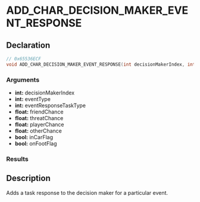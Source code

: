 # ADD_CHAR_DECISION_MAKER_EVENT_RESPONSE

## Declaration
```cpp
// 0x65536ECF
void ADD_CHAR_DECISION_MAKER_EVENT_RESPONSE(int decisionMakerIndex, int eventType, int eventResponseTaskType, float friendChance, float threatChance, float playerChance, float otherChance, bool inCarFlag, bool onFootFlag);
```

### Arguments
- **int:** decisionMakerIndex
- **int:** eventType
- **int:** eventResponseTaskType
- **float:** friendChance
- **float:** threatChance
- **float:** playerChance
- **float:** otherChance
- **bool:** inCarFlag
- **bool:** onFootFlag

### Results

## Description
Adds a task response to the decision maker for a particular event.